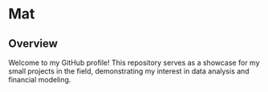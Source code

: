 # Mat

## Overview

Welcome to my GitHub profile! This repository serves as a showcase for my small projects in the field, 
demonstrating my interest in data analysis and financial modeling.


